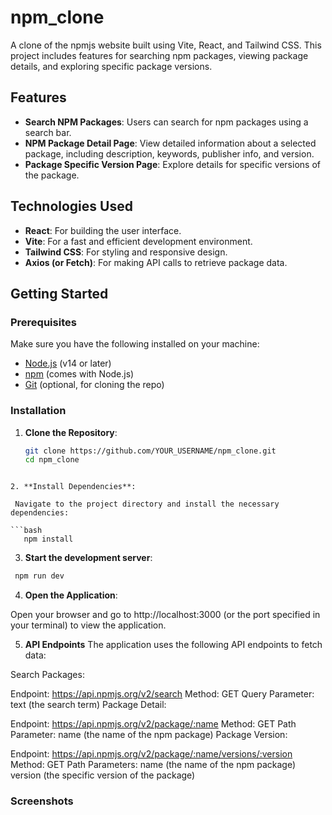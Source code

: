 # npm_clone

A clone of the npmjs website built using Vite, React, and Tailwind CSS. This project includes features for searching npm packages, viewing package details, and exploring specific package versions.

## Features

- **Search NPM Packages**: Users can search for npm packages using a search bar.
- **NPM Package Detail Page**: View detailed information about a selected package, including description, keywords, publisher info, and version.
- **Package Specific Version Page**: Explore details for specific versions of the package.

## Technologies Used

- **React**: For building the user interface.
- **Vite**: For a fast and efficient development environment.
- **Tailwind CSS**: For styling and responsive design.
- **Axios (or Fetch)**: For making API calls to retrieve package data.

## Getting Started

### Prerequisites

Make sure you have the following installed on your machine:

- [Node.js](https://nodejs.org/) (v14 or later)
- [npm](https://www.npmjs.com/) (comes with Node.js)
- [Git](https://git-scm.com/) (optional, for cloning the repo)

### Installation

1. **Clone the Repository**:

   ```bash
   git clone https://github.com/YOUR_USERNAME/npm_clone.git
   cd npm_clone
  ```

2. **Install Dependencies**:

   Navigate to the project directory and install the necessary dependencies:

  ```bash
     npm install
   ```

3. **Start the development server**:

  ```bash
   npm run dev
   ```

4. **Open the Application**:

  Open your browser and go to http://localhost:3000 (or the port specified in your terminal) to view the application.

5. **API Endpoints**
The application uses the following API endpoints to fetch data:

Search Packages:

Endpoint: https://api.npmjs.org/v2/search
Method: GET
Query Parameter: text (the search term)
Package Detail:

Endpoint: https://api.npmjs.org/v2/package/:name
Method: GET
Path Parameter: name (the name of the npm package)
Package Version:

Endpoint: https://api.npmjs.org/v2/package/:name/versions/:version
Method: GET
Path Parameters:
name (the name of the npm package)
version (the specific version of the package)

### Screenshots  